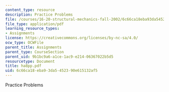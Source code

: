 ```yaml
---
content_type: resource
description: Practice Problems
file: /courses/16-20-structural-mechanics-fall-2002/6c66ca18eba93da5452390e615132af5_ha8pp.pdf
file_type: application/pdf
learning_resource_types:
- Assignments
license: https://creativecommons.org/licenses/by-nc-sa/4.0/
ocw_type: OCWFile
parent_title: Assignments
parent_type: CourseSection
parent_uid: 9b1bc9a6-a1ce-1ac9-e214-06367022b5d5
resourcetype: Document
title: ha8pp.pdf
uid: 6c66ca18-eba9-3da5-4523-90e615132af5
---
```

Practice Problems